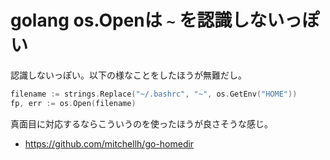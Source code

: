 # golang os.Openは `~` を認識しないっぽい

認識しないっぽい。以下の様なことをしたほうが無難だし。

```go
filename := strings.Replace("~/.bashrc", "~", os.GetEnv("HOME"))
fp, err := os.Open(filename)
```

真面目に対応するならこういうのを使ったほうが良さそうな感じ。

- https://github.com/mitchellh/go-homedir
